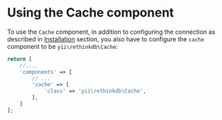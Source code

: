 Using the Cache component
=========================

To use the `Cache` component, in addition to configuring the connection as described in [Installation](installation.md) section,
you also have to configure the `cache` component to be `yii\rethinkdb\Cache`:

```php
return [
    //....
    'components' => [
        // ...
        'cache' => [
            'class' => 'yii\rethinkdb\Cache',
        ],
    ]
];
```
